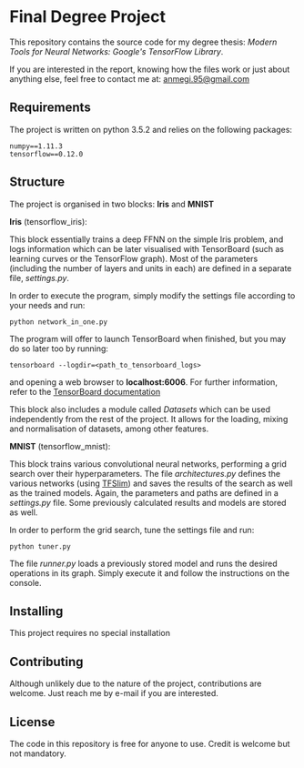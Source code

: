 # Final Degree Project

This repository contains the source code for my degree thesis: *Modern Tools for Neural Networks: Google's TensorFlow Library*.

If you are interested in the report, knowing how the files work or just about anything else, feel free to contact me at: anmegi.95@gmail.com


## Requirements

The project is written on python 3.5.2 and relies on the following packages:

```
numpy==1.11.3
tensorflow==0.12.0
```

## Structure

The project is organised in two blocks: **Iris** and **MNIST**

**Iris** (tensorflow_iris):

This block essentially trains a deep FFNN on the simple Iris problem, and logs information which can be later visualised with TensorBoard (such as learning curves or the TensorFlow graph). Most of the parameters (including the number of layers and units in each) are defined in a separate file, *settings.py*.

In order to execute the program, simply modify the settings file according to your needs and run:

```
python network_in_one.py
```

The program will offer to launch TensorBoard when finished, but you may do so later too by running:

```
tensorboard --logdir=<path_to_tensorboard_logs>
```

and opening a web browser to **localhost:6006**. For further information, refer to the [TensorBoard documentation](https://github.com/tensorflow/tensorflow/blob/master/tensorflow/tensorboard/README.md)

This block also includes a module called *Datasets* which can be used independently from the rest of the project. It allows for the loading, mixing and normalisation of datasets, among other features.

**MNIST** (tensorflow_mnist):

This block trains various convolutional neural networks, performing a grid search over their hyperparameters. The file *architectures.py* defines the various networks (using [TFSlim](https://github.com/tensorflow/tensorflow/tree/master/tensorflow/contrib/slim)) and saves the results of the search as well as the trained models. Again, the parameters and paths are defined in a *settings.py* file. Some previously calculated results and models are stored as well.

In order to perform the grid search, tune the settings file and run:

```
python tuner.py
```

The file *runner.py* loads a previously stored model and runs the desired operations in its graph. Simply execute it and follow the instructions on the console.

## Installing

This project requires no special installation

## Contributing

Although unlikely due to the nature of the project, contributions are welcome.
Just reach me by e-mail if you are interested.

## License

The code in this repository is free for anyone to use. Credit is welcome but not mandatory.
